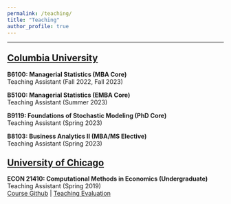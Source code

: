 ```yaml
---
permalink: /teaching/
title: "Teaching"
author_profile: true
---
```


---
### <span style="font-size:1.3em"><u>Columbia University</u></span>

**B6100: Managerial Statistics (MBA Core)**<br/>
Teaching Assistant (Fall 2022, Fall 2023)

**B5100: Managerial Statistics (EMBA Core)**<br/>
Teaching Assistant (Summer 2023)

**B9119: Foundations of Stochastic Modeling (PhD Core)**<br/>
Teaching Assistant (Spring 2023)

**B8103: Business Analytics II (MBA/MS Elective)**<br/>
Teaching Assistant (Spring 2023)

### <span style="font-size:1.3em"><u>University of Chicago</u></span>

**ECON 21410: Computational Methods in Economics (Undergraduate)**<br/>
Teaching Assistant (Spring 2019)<br/>
[Course Github](https://github.com/jmbejara/comp-econ-sp19) &#124; [Teaching Evaluation](/files/BejaranoBoyarsky_Course_Evaluations_ECON_21410_Spring_2019.pdf#page=3)
